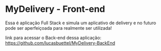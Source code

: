 # MyDelivery - Front-end

Essa é aplicação Full Stack e simula um aplicativo de delivery e no futuro pode ser aperfeiçoada para realmente ser utilizada!

link para acessar o Back-end dessa aplicação: https://github.com/lucasbuettel/MyDelivery-BackEnd
